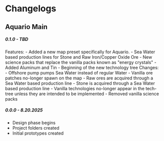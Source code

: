# Changelogs

## Aquario Main
##### 0.1.0 - TBD
Features:
    - Added a new map preset specifically for Aquario.
    - Sea Water based production lines for Stone and Raw Iron/Copper Oxide Ore
    - New science packs that replace the vanilla packs known as "energy crystals"
    - Added Aluminum and Tin
    - Beginning of the new technology tree
Changes:
    - Offshore pump pumps Sea Water instead of regular Water
    - Vanilla ore patches no-longer spawn on the map
    - Raw ores are acquired through a Sea Water based production line
    - Stone is acquired through a Sea Water based production line
    - Vanilla technologies no-longer appear in the tech-tree unless they are intended to be implemented
    - Removed vanilla science packs

##### 0.0.0 - 8.20.2025
- Design phase begins
- Project folders created
- Initial prototypes created